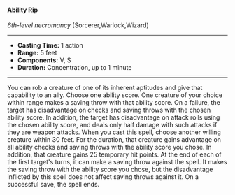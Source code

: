 #### Ability Rip
*6th-level necromancy* (Sorcerer,Warlock,Wizard)
___
- **Casting Time:** 1 action
- **Range:** 5 feet
- **Components:** V, S
- **Duration:** Concentration, up to 1 minute
---
You can rob a creature of one of its inherent
aptitudes and give that capability to an ally. Choose
one ability score. One creature of your choice
within range makes a saving throw with that ability
score. On a failure, the target has disadvantage on
checks and saving throws with the chosen ability
score. In addition, the target has disadvantage on
attack rolls using the chosen ability score, and deals
only half damage with such attacks if they are
weapon attacks.
When you cast this spell, choose another willing
creature within 30 feet. For the duration, that
creature gains advantage on all ability checks and
saving throws with the ability score you chose. In
addition, that creature gains 25 temporary hit
points.
At the end of each of the first target's turns, it can
make a saving throw against the spell. It makes the
saving throw with the ability score you chose, but
the disadvantage inflicted by this spell does not
affect saving throws against it. On a successful save,
the spell ends.
